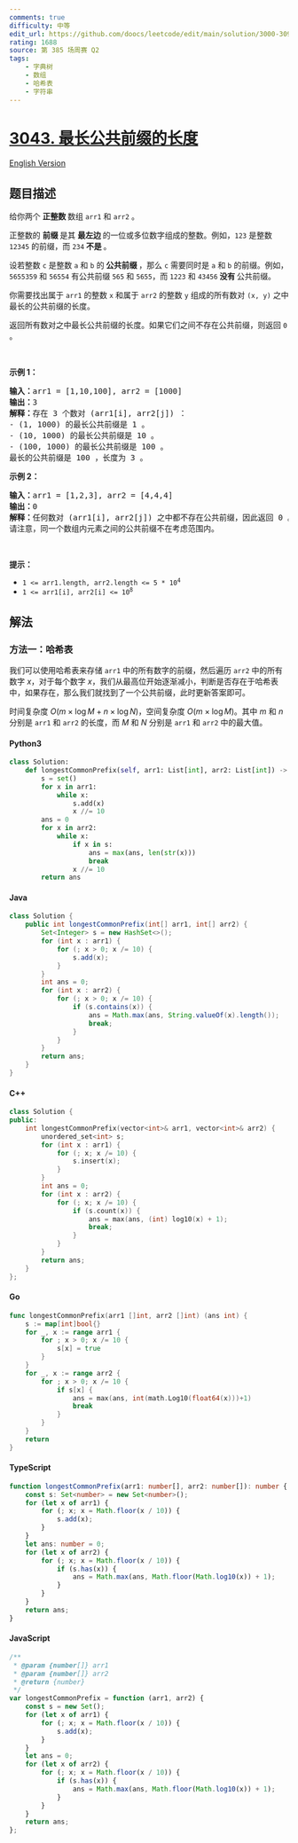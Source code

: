 ```yaml
---
comments: true
difficulty: 中等
edit_url: https://github.com/doocs/leetcode/edit/main/solution/3000-3099/3043.Find%20the%20Length%20of%20the%20Longest%20Common%20Prefix/README.md
rating: 1688
source: 第 385 场周赛 Q2
tags:
    - 字典树
    - 数组
    - 哈希表
    - 字符串
---
```


<!-- problem:start -->

# [3043. 最长公共前缀的长度](https://leetcode.cn/problems/find-the-length-of-the-longest-common-prefix)

[English Version](/solution/3000-3099/3043.Find%20the%20Length%20of%20the%20Longest%20Common%20Prefix/README_EN.md)

## 题目描述

<!-- description:start -->

<p>给你两个 <strong>正整数 </strong>数组 <code>arr1</code> 和 <code>arr2</code> 。</p>

<p>正整数的 <strong>前缀 </strong>是其 <strong>最左边 </strong>的一位或多位数字组成的整数。例如，<code>123</code> 是整数 <code>12345</code> 的前缀，而 <code>234</code><strong> 不是 </strong>。</p>

<p>设若整数 <code>c</code> 是整数 <code>a</code> 和 <code>b</code> 的<strong> 公共前缀 </strong>，那么 <code>c</code> 需要同时是 <code>a</code> 和 <code>b</code> 的前缀。例如，<code>5655359</code> 和 <code>56554</code> 有公共前缀 <code>565</code>&nbsp;和 <code>5655</code>，而 <code>1223</code> 和 <code>43456</code><strong> 没有 </strong>公共前缀。</p>

<p>你需要找出属于 <code>arr1</code> 的整数 <code>x</code> 和属于 <code>arr2</code> 的整数 <code>y</code> 组成的所有数对 <code>(x, y)</code> 之中最长的公共前缀的长度。</p>

<p>返回所有数对之中最长公共前缀的长度。如果它们之间不存在公共前缀，则返回 <code>0</code> 。</p>

<p>&nbsp;</p>

<p><strong class="example">示例 1：</strong></p>

<pre>
<strong>输入：</strong>arr1 = [1,10,100], arr2 = [1000]
<strong>输出：</strong>3
<strong>解释：</strong>存在 3 个数对 (arr1[i], arr2[j]) ：
- (1, 1000) 的最长公共前缀是 1 。
- (10, 1000) 的最长公共前缀是 10 。
- (100, 1000) 的最长公共前缀是 100 。
最长的公共前缀是 100 ，长度为 3 。
</pre>

<p><strong class="example">示例 2：</strong></p>

<pre>
<strong>输入：</strong>arr1 = [1,2,3], arr2 = [4,4,4]
<strong>输出：</strong>0
<strong>解释：</strong>任何数对 (arr1[i], arr2[j]) 之中都不存在公共前缀，因此返回 0 。
请注意，同一个数组内元素之间的公共前缀不在考虑范围内。
</pre>

<p>&nbsp;</p>

<p><strong>提示：</strong></p>

<ul>
	<li><code>1 &lt;= arr1.length, arr2.length &lt;= 5 * 10<sup>4</sup></code></li>
	<li><code>1 &lt;= arr1[i], arr2[i] &lt;= 10<sup>8</sup></code></li>
</ul>

<!-- description:end -->

## 解法

<!-- solution:start -->

### 方法一：哈希表

我们可以使用哈希表来存储 `arr1` 中的所有数字的前缀，然后遍历 `arr2` 中的所有数字 $x$，对于每个数字 $x$，我们从最高位开始逐渐减小，判断是否存在于哈希表中，如果存在，那么我们就找到了一个公共前缀，此时更新答案即可。

时间复杂度 $O(m \times \log M + n \times \log N)$，空间复杂度 $O(m \times \log M)$。其中 $m$ 和 $n$ 分别是 `arr1` 和 `arr2` 的长度，而 $M$ 和 $N$ 分别是 `arr1` 和 `arr2` 中的最大值。

<!-- tabs:start -->

#### Python3

```python
class Solution:
    def longestCommonPrefix(self, arr1: List[int], arr2: List[int]) -> int:
        s = set()
        for x in arr1:
            while x:
                s.add(x)
                x //= 10
        ans = 0
        for x in arr2:
            while x:
                if x in s:
                    ans = max(ans, len(str(x)))
                    break
                x //= 10
        return ans
```

#### Java

```java
class Solution {
    public int longestCommonPrefix(int[] arr1, int[] arr2) {
        Set<Integer> s = new HashSet<>();
        for (int x : arr1) {
            for (; x > 0; x /= 10) {
                s.add(x);
            }
        }
        int ans = 0;
        for (int x : arr2) {
            for (; x > 0; x /= 10) {
                if (s.contains(x)) {
                    ans = Math.max(ans, String.valueOf(x).length());
                    break;
                }
            }
        }
        return ans;
    }
}
```

#### C++

```cpp
class Solution {
public:
    int longestCommonPrefix(vector<int>& arr1, vector<int>& arr2) {
        unordered_set<int> s;
        for (int x : arr1) {
            for (; x; x /= 10) {
                s.insert(x);
            }
        }
        int ans = 0;
        for (int x : arr2) {
            for (; x; x /= 10) {
                if (s.count(x)) {
                    ans = max(ans, (int) log10(x) + 1);
                    break;
                }
            }
        }
        return ans;
    }
};
```

#### Go

```go
func longestCommonPrefix(arr1 []int, arr2 []int) (ans int) {
	s := map[int]bool{}
	for _, x := range arr1 {
		for ; x > 0; x /= 10 {
			s[x] = true
		}
	}
	for _, x := range arr2 {
		for ; x > 0; x /= 10 {
			if s[x] {
				ans = max(ans, int(math.Log10(float64(x)))+1)
				break
			}
		}
	}
	return
}
```

#### TypeScript

```ts
function longestCommonPrefix(arr1: number[], arr2: number[]): number {
    const s: Set<number> = new Set<number>();
    for (let x of arr1) {
        for (; x; x = Math.floor(x / 10)) {
            s.add(x);
        }
    }
    let ans: number = 0;
    for (let x of arr2) {
        for (; x; x = Math.floor(x / 10)) {
            if (s.has(x)) {
                ans = Math.max(ans, Math.floor(Math.log10(x)) + 1);
            }
        }
    }
    return ans;
}
```

#### JavaScript

```js
/**
 * @param {number[]} arr1
 * @param {number[]} arr2
 * @return {number}
 */
var longestCommonPrefix = function (arr1, arr2) {
    const s = new Set();
    for (let x of arr1) {
        for (; x; x = Math.floor(x / 10)) {
            s.add(x);
        }
    }
    let ans = 0;
    for (let x of arr2) {
        for (; x; x = Math.floor(x / 10)) {
            if (s.has(x)) {
                ans = Math.max(ans, Math.floor(Math.log10(x)) + 1);
            }
        }
    }
    return ans;
};
```

<!-- tabs:end -->

<!-- solution:end -->

<!-- problem:end -->

